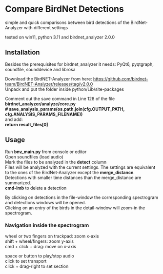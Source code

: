# Compare BirdNet Detections
simple and quick comparisons between bird detections of the BirdNet-Analyzer with different settings  



tested on win11, python 3.11 and birdnet_analyzer 2.0.0  



## Installation
Besides the prerequisites for birdnet_analyzer it needs:
PyQt6, pyqtgraph, soundfile, sounddevice and librosa  

Download the BirdNET-Analyzer from here:
https://github.com/birdnet-team/BirdNET-Analyzer/releases/tag/v2.0.0  
Unpack and put the folder inside python/Lib/site-packages

Comment out the save command in Line 128 of the file **birdnet_analyzer/analyze/core.py**  
**\# save_analysis_params(os.path.join(cfg.OUTPUT_PATH, cfg.ANALYSIS_PARAMS_FILENAME))**  
and add:  
**return result_files[0]**  

## Usage
Run **bnv_main.py** from console or editor  
Open soundfiles (load audio)  
Mark the files to be analyzed in the **detect** column  
Files will be analyzed with the current settings. The settings are equivalent to the ones of the BirdNet-Analyzer except the **merge_distance**.  
Detections with smaller time distances than the merge_distance are summarized.  
**cmd-lmb** to delete a detection  

By clicking on detections in the file-window the corresponding spectrogram and detections windows will be opened.  
Clicking on an entry of the birds in the detail-window will zoom-in the spectrogram.  

### Navigation inside the spectrogram
wheel or two fingers on trackpad: zoom x-axis  
shift + wheel/fingers: zoom y-axis  
cmd + click + drag: move on x-axis  

space or button to play/stop audio  
click to set transport  
click + drag-right to set section  







